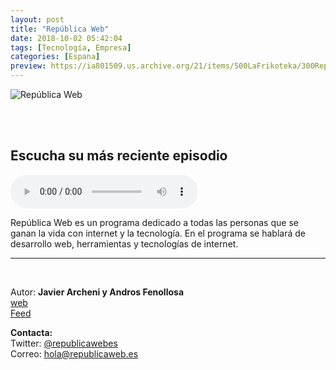 ```yaml
---
layout: post
title: "República Web"
date: 2018-10-02 05:42:04
tags: [Tecnología, Empresa]
categories: [Espana]
preview: https://ia801509.us.archive.org/21/items/500LaFrikoteka/300Republicaweb-version-2-01-JavierArcheni.jpg
---
```


![República Web](https://ia801509.us.archive.org/21/items/500LaFrikoteka/500Republicaweb-version-2-01-JavierArcheni.jpg)

<br/>
<br/>

## Escucha su más reciente episodio

<!--reproductor-feed=https://www.ivoox.com/republica-web_fg_f1288530_filtro_1.xml-->
<!--reproductor-start-->
<audio id="audio" preload="auto" controls="" src="http://www.ivoox.com/gestionar-proyectos-github-monetizando-open-source_mf_30163340_feed_1.mp3"></audio>
<!--reproductor-end-->

República Web es un programa dedicado a todas las personas que se ganan la vida con internet y la tecnología. En el programa se hablará de desarrollo web, herramientas y tecnologías de internet.

_ _ _

<br>

Autor: **Javier Archeni y Andros Fenollosa**  
[web](https://republicaweb.es)  
[Feed](https://www.ivoox.com/republica-web_fg_f1288530_filtro_1.xml)  


**Contacta:**  
Twitter: [@republicawebes](https://twitter.com/republicawebes)  
Correo: [hola@republicaweb.es](mailto:hola@republicaweb.es)  

